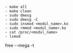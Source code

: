 ```console
- make all
- make clean
- sudo dmesg
- sudo dmesg -C
- sudo insmod <modul_name>.ko
- sudo rmmod <modul_name>.ko
- cat /proc/<modul_name>
- lsmod
```

free --mega -t
